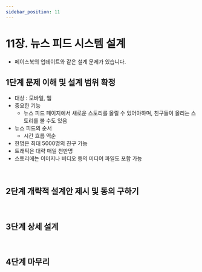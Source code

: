 ```yaml
---
sidebar_position: 11
---
```


# 11장. 뉴스 피드 시스템 설계

- 페이스북의 업데이트와 같은 설계 문제가 있습니다.

## 1단계 문제 이해 및 설계 범위 확정

- 대상 : 모바일, 웹
- 중요한 기능
  - 뉴스 피드 페이지에서 새로운 스토리를 올릴 수 있어야하며, 친구들이 올리는 스토리를 볼 수도 있음
- 뉴스 피드의 순서
  - 시간 흐름 역순
- 한명은 최대 5000명의 친구 가능
- 트래픽은 대략 매일 천만명
- 스토리에는 이미지나 비디오 등의 미디어 파일도 포함 가능

<br/>

## 2단계 개략적 설계안 제시 및 동의 구하기

<br/>

## 3단계 상세 설계

<br/>

## 4단계 마무리
